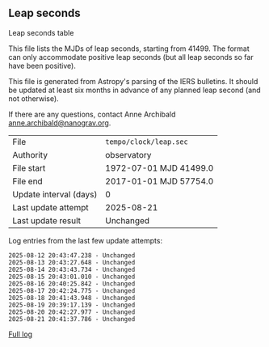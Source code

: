 
## Leap seconds

Leap seconds table

This file lists the MJDs of leap seconds, starting from 41499.
The format can only accommodate positive leap seconds (but all
leap seconds so far have been positive).

This file is generated from Astropy's parsing of the IERS
bulletins. It should be updated at least six months in advance
of any planned leap second (and not otherwise).

If there are any questions, contact Anne Archibald
<anne.archibald@nanograv.org>.

|     |     |
|:--- |:--- |
| File | `tempo/clock/leap.sec` |
| Authority | observatory |
| File start | 1972-07-01 MJD 41499.0 |
| File end | 2017-01-01 MJD 57754.0 |
| Update interval (days) | 0 |
| Last update attempt | 2025-08-21 |
| Last update result | Unchanged |

Log entries from the last few update attempts:
```
2025-08-12 20:43:47.238 - Unchanged
2025-08-13 20:43:27.648 - Unchanged
2025-08-14 20:43:43.734 - Unchanged
2025-08-15 20:43:01.010 - Unchanged
2025-08-16 20:40:25.842 - Unchanged
2025-08-17 20:42:24.775 - Unchanged
2025-08-18 20:41:43.948 - Unchanged
2025-08-19 20:39:17.139 - Unchanged
2025-08-20 20:42:27.977 - Unchanged
2025-08-21 20:41:37.786 - Unchanged
```
[Full log](https://raw.githubusercontent.com/ipta/pulsar-clock-corrections/main/log/tempo/clock/leap.sec.log)
